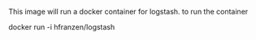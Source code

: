 This image will run a docker container for logstash.
to run the container  

docker run -i hfranzen/logstash

